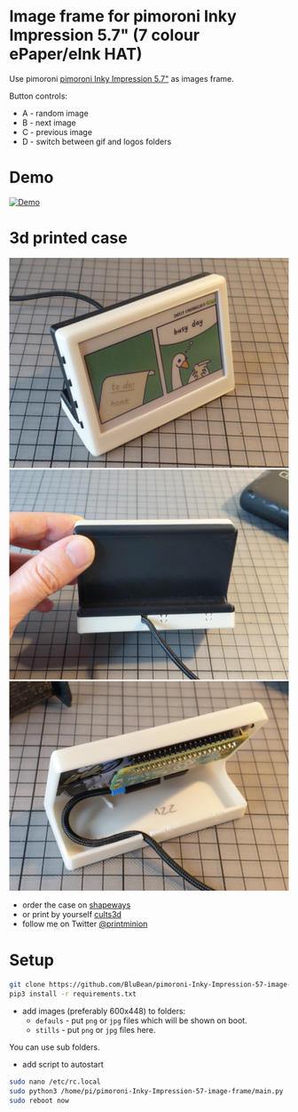 # Image frame for pimoroni Inky Impression 5.7" (7 colour ePaper/eInk HAT)
Use pimoroni [pimoroni Inky Impression 5.7"](https://shop.pimoroni.com/products/inky-impression-5-7) as images frame.

Button controls:
* A - random image
* B - next image
* C - previous image
* D - switch between gif and logos folders

# Demo
[![Demo](https://img.youtube.com/vi/NzTFW20K8aU/0.jpg)](https://www.youtube.com/watch?v=NzTFW20K8aU&list=PLFmnthuksGmwWCHfQgqcG0MAFofTl0-mO&index=1)


# 3d printed case
![](./assets/PXL_20220201_194719814.jpg)
![](./assets/PXL_20220201_192048860.jpg)
![](./assets/PXL_20220201_192012533-cut.jpg)

* order the case on [shapeways](https://www.shapeways.com/product/WHY25YGN8/desktop-case-for-pimoroni-inky-impression-4-quot)
* or print by yourself [cults3d](https://cults3d.com/en/3d-model/gadget/desktop-case-for-pimoroni-inky-impression-4-7-colour-epaper-eink-hat-and-raspberry-pi-zero-3-a)
* follow me on Twitter [@printminion](https://twitter.com/printminion)

# Setup
````bash
git clone https://github.com/BluBean/pimoroni-Inky-Impression-57-image-frame.git
pip3 install -r requirements.txt
````
* add images (preferably 600x448) to folders:
  * `defauls` -  put `png` or `jpg` files which will be shown on boot.
  * `stills` - put `png` or `jpg` files here.

You can use sub folders.

* add script to autostart
````bash
sudo nano /etc/rc.local
sudo python3 /home/pi/pimoroni-Inky-Impression-57-image-frame/main.py
sudo reboot now
````

